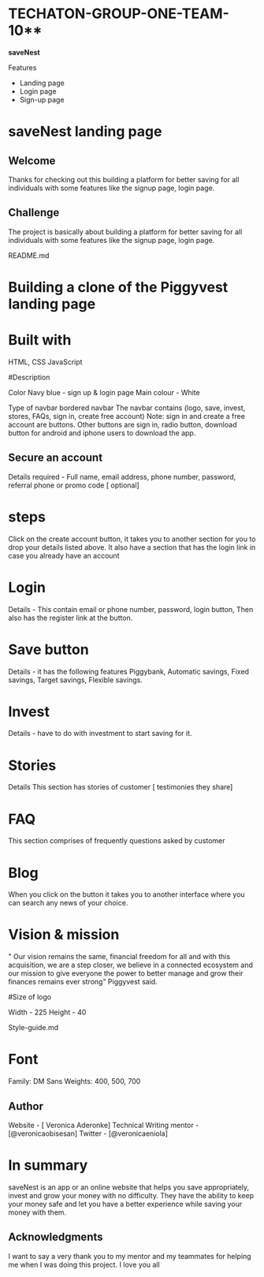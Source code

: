 # TECHATON-GROUP-ONE-TEAM-10**
**saveNest**

Features
- Landing page
- Login page
- Sign-up page

# saveNest landing page


## Welcome


Thanks for checking out this building a platform for better saving for all individuals with some features like the signup page, login page.


## Challenge

 The project is basically about building a platform for better saving for all individuals with some features like the signup page, login page.


README.md

# Building a clone of the Piggyvest landing page

   


 # Built with

 HTML,
 CSS
 JavaScript




#Description

Color
Navy blue - sign up & login page
Main colour - White

Type of navbar
bordered navbar
 The navbar contains (logo, save, invest, stores, FAQs, sign in, create free account)
 Note: sign in and create a free account are buttons. Other buttons are sign in, radio button, download button for android and iphone users to download the app.


##  Secure an account


Details required -
Full name,
email address,
phone number,
 password, referral phone or promo code [ optional]

# steps


Click on the create account button, it takes you to another section for you to drop your details listed above. It also have a section that has the login link in case you already have an account


# Login

Details -
This contain email or phone number,
password,
login button,
Then also has the register link at the button.

# Save button

Details - it has the following features
Piggybank,
Automatic savings,
Fixed savings,
Target savings,
Flexible savings.

# Invest

Details - have to do with investment to start saving for it.

# Stories

Details
This section has stories of customer [ testimonies they share]


# FAQ

This section comprises of frequently questions asked by customer


# Blog


When you click on the button it takes you to another interface where you can search any news of your choice.


# Vision & mission


" Our vision remains the same, financial freedom for all and with this acquisition, we are a step closer, we believe in a connected ecosystem and our mission to give everyone the power to better manage and grow their finances remains ever strong" Piggyvest said.



#Size of logo

Width - 225
Height - 40

Style-guide.md

 # Font

Family: DM Sans
Weights: 400, 500, 700

## Author

Website - [ Veronica Aderonke]
Technical Writing mentor - [@veronicaobisesan]
Twitter - [@veronicaeniola]

# In summary

 saveNest is an app or an online website that helps you save appropriately, invest and grow your money with no difficulty. They have the ability to keep your money safe and let you have a better experience while saving your money with them.



## Acknowledgments

I want to say a very thank you to my mentor and my teammates  for helping me when I was doing this project. I love you all
